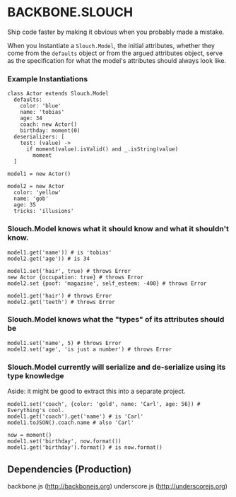 # BACKBONE.SLOUCH
Ship code faster by making it obvious when you probably made a mistake. 

When you Instantiate a `Slouch.Model`, the initial attributes, whether they come from the `defaults` object or from the argued attributes object, serve as the specification for what the model's attributes should always look like.

### Example Instantiations
    class Actor extends Slouch.Model
      defaults:
        color: 'blue'
        name: 'tobias'
        age: 34
        coach: new Actor()
        birthday: moment(0)
      deserializers: [
        test: (value) ->
          if moment(value).isValid() and _.isString(value)
            moment
      ]

    model1 = new Actor()

    model2 = new Actor
      color: 'yellow'
      name: 'gob'
      age: 35
      tricks: 'illusions'

### Slouch.Model knows what it should know and what it shouldn't know.

    model1.get('name')) # is 'tobias'
    model2.get('age')) # is 34

    model1.set('hair', true) # throws Error
    new Actor {occupation: true} # throws Error
    model2.set {poof: 'magazine', self_esteem: -400} # throws Error

    model1.get('hair') # throws Error
    model2.get('teeth') # throws Error

### Slouch.Model knows what the "types" of its attributes should be

    model1.set('name', 5) # throws Error
    model2.set('age', 'is just a number') # throws Error

### Slouch.Model currently will serialize and de-serialize using its type knowledge
Aside: it might be good to extract this into a separate project.

    model1.set('coach', {color: 'gold', name: 'Carl', age: 56}) # Everything's cool.
    model1.get('coach').get('name') # is 'Carl'
    model1.toJSON().coach.name # also 'Carl'

    now = moment()
    model1.set('birthday', now.format())
    model1.get('birthday').format() # is now.format()

## Dependencies (Production)
  backbone.js (http://backbonejs.org)
  underscore.js (http://underscorejs.org)

      



    

